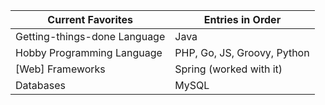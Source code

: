 | Current Favorites            | Entries in Order            |
|------------------------------|-----------------------------|
| Getting-things-done Language | Java                        |
| Hobby Programming Language   | PHP, Go, JS, Groovy, Python |
| [Web] Frameworks             | Spring (worked with it)     |
| Databases                    | MySQL                       |
